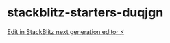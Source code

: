 # stackblitz-starters-duqjgn

[Edit in StackBlitz next generation editor ⚡️](https://stackblitz.com/~/github.com/224563000-K-MOLATLHEGI/stackblitz-starters-duqjgn)